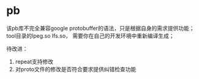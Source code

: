 pb
==
该pb库不完全兼容google protobuffer的语法，只是根据自身的需求提供功能；
tool目录的lpeg.so lfs.so， 需要你在自己的开发环境中重新编译生成；

待改进：
1. repeat支持修改
2. 对proto文件的修改是否符合要求提供纠错检查功能

